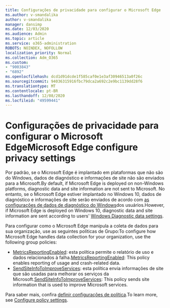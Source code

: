 ```yaml
---
title: Configurações de privacidade para configurar o Microsoft Edge
ms.author: v-smandalika
author: v-smandalika
manager: dansimp
ms.date: 12/03/2020
ms.audience: Admin
ms.topic: article
ms.service: o365-administration
ROBOTS: NOINDEX, NOFOLLOW
localization_priority: Normal
ms.collection: Adm_O365
ms.custom:
- "9003843"
- "6892"
ms.openlocfilehash: dcd1d91dcde1f585caf0e1e3af30946513a0f26c
ms.sourcegitcommit: 94036315916fbc79dca2a692c2e9bc1139dd28f6
ms.translationtype: MT
ms.contentlocale: pt-BR
ms.lasthandoff: 12/08/2020
ms.locfileid: "49599441"
---
```

# <a name="microsoft-edge-configure-privacy-settings"></a><span data-ttu-id="868c0-102">Configurações de privacidade para configurar o Microsoft Edge</span><span class="sxs-lookup"><span data-stu-id="868c0-102">Microsoft Edge configure privacy settings</span></span>

<span data-ttu-id="868c0-103">Por padrão, se o Microsoft Edge é implantado em plataformas que não são do Windows, dados de diagnóstico e informações de site não são enviados para a Microsoft.</span><span class="sxs-lookup"><span data-stu-id="868c0-103">By default, if Microsoft Edge is deployed on non-Windows platforms, diagnostic data and site information are not sent to Microsoft.</span></span> <span data-ttu-id="868c0-104">No entanto, se o Microsoft Edge estiver implantado no Windows 10, dados de diagnóstico e informações de site serão enviados de acordo com [as configurações de dados de diagnóstico do Windows](https://docs.microsoft.com/windows/privacy/configure-windows-diagnostic-data-in-your-organization)dos usuários.</span><span class="sxs-lookup"><span data-stu-id="868c0-104">However, if Microsoft Edge is deployed on Windows 10, diagnostic data and site information are sent according to users' [Windows Diagnostic data settings](https://docs.microsoft.com/windows/privacy/configure-windows-diagnostic-data-in-your-organization).</span></span>

<span data-ttu-id="868c0-105">Para configurar como o Microsoft Edge manipula a coleta de dados para sua organização, use as seguintes políticas de Grupo:</span><span class="sxs-lookup"><span data-stu-id="868c0-105">To configure how Microsoft Edge handles data collection for your organization, use the following group policies:</span></span>
- <span data-ttu-id="868c0-106">[MetricsReportingEnabled](https://docs.microsoft.com/DeployEdge/microsoft-edge-policies#metricsreportingenabled): esta política permite o relatório de uso e dados relacionados à falha.</span><span class="sxs-lookup"><span data-stu-id="868c0-106">[MetricsReportingEnabled](https://docs.microsoft.com/DeployEdge/microsoft-edge-policies#metricsreportingenabled): This policy enables reporting of usage and crash-related data.</span></span>
- <span data-ttu-id="868c0-107">[SendSiteInfoToImproveServices](https://docs.microsoft.com/DeployEdge/microsoft-edge-policies#sendsiteinfotoimproveservices): esta política envia informações de site que são usadas para melhorar os serviços da Microsoft.</span><span class="sxs-lookup"><span data-stu-id="868c0-107">[SendSiteInfoToImproveServices](https://docs.microsoft.com/DeployEdge/microsoft-edge-policies#sendsiteinfotoimproveservices): This policy sends site information that is used to improve Microsoft services.</span></span>

<span data-ttu-id="868c0-108">Para saber mais, confira [definir configurações de política](https://docs.microsoft.com/deployedge/microsoft-edge-enterprise-privacy-settings#configure-policy-settings).</span><span class="sxs-lookup"><span data-stu-id="868c0-108">To learn more, see [Configure policy settings](https://docs.microsoft.com/deployedge/microsoft-edge-enterprise-privacy-settings#configure-policy-settings).</span></span>